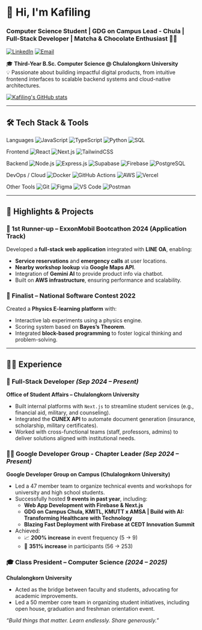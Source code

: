 # 👋 Hi, I'm Kafiling
### Computer Science Student | GDG on Campus Lead - Chula | Full-Stack Developer | Matcha & Chocolate Enthusiast 🍵🍫

[![LinkedIn](https://img.shields.io/badge/LinkedIn-Profile-blue?logo=linkedin)](https://www.linkedin.com/in/panthawit-khantipan-ab511a280/)
[![Email](https://img.shields.io/badge/Email-panthawit.k@gmail.com-red?logo=gmail)](mailto:panthawit.k@gmail.com)


🎓 **Third-Year B.Sc. Computer Science @ Chulalongkorn University**  
💡 Passionate about building impactful digital products, from intuitive frontend interfaces to scalable backend systems and cloud-native architectures.

[![Kafiling's GitHub stats](https://github-readme-stats.vercel.app/api?username=kafiling)](https://github.com/anuraghazra/github-readme-stats)

---

## 🛠️ Tech Stack & Tools

Languages
 ![JavaScript](https://img.shields.io/badge/JavaScript-F7DF1E?style=for-the-badge&logo=javascript&logoColor=black) ![TypeScript](https://img.shields.io/badge/TypeScript-007ACC?style=for-the-badge&logo=typescript&logoColor=white) ![Python](https://img.shields.io/badge/Python-3776AB?style=for-the-badge&logo=python&logoColor=white) ![SQL](https://img.shields.io/badge/SQL-4479A1?style=for-the-badge&logo=mysql&logoColor=white)

Frontend
 ![React](https://img.shields.io/badge/React-61DAFB?style=for-the-badge&logo=react&logoColor=black) ![Next.js](https://img.shields.io/badge/Next.js-000000?style=for-the-badge&logo=next.js&logoColor=white) ![TailwindCSS](https://img.shields.io/badge/TailwindCSS-06B6D4?style=for-the-badge&logo=tailwindcss&logoColor=white)

Backend
 ![Node.js](https://img.shields.io/badge/Node.js-339933?style=for-the-badge&logo=node.js&logoColor=white) ![Express.js](https://img.shields.io/badge/Express.js-000000?style=for-the-badge&logo=express&logoColor=white) ![Supabase](https://img.shields.io/badge/Supabase-3ECF8E?style=for-the-badge&logo=supabase&logoColor=white) ![Firebase](https://img.shields.io/badge/Firebase-FFCA28?style=for-the-badge&logo=firebase&logoColor=black) ![PostgreSQL](https://img.shields.io/badge/PostgreSQL-4169E1?style=for-the-badge&logo=postgresql&logoColor=white)

DevOps / Cloud
 ![Docker](https://img.shields.io/badge/Docker-2496ED?style=for-the-badge&logo=docker&logoColor=white) ![GitHub Actions](https://img.shields.io/badge/GitHub_Actions-222222?style=for-the-badge&logo=github-actions&logoColor=white) ![AWS](https://img.shields.io/badge/AWS-232F3E?style=for-the-badge&logo=amazon-aws&logoColor=white) ![Vercel](https://img.shields.io/badge/Vercel-000000?style=for-the-badge&logo=vercel&logoColor=white)

Other Tools
 ![Git](https://img.shields.io/badge/Git-F05032?style=for-the-badge&logo=git&logoColor=white) ![Figma](https://img.shields.io/badge/Figma-F24E1E?style=for-the-badge&logo=figma&logoColor=white) ![VS Code](https://img.shields.io/badge/VS_Code-007ACC?style=for-the-badge&logo=visual-studio-code&logoColor=white) ![Postman](https://img.shields.io/badge/Postman-FF6C37?style=for-the-badge&logo=postman&logoColor=white)



---

## 🚀 Highlights & Projects

### 🥈 1st Runner-up – ExxonMobil Bootcathon 2024 (Application Track)
Developed a **full-stack web application** integrated with **LINE OA**, enabling:
- **Service reservations** and **emergency calls** at user locations.
- **Nearby workshop lookup** via **Google Maps API**.
- Integration of **Gemini AI** to provide product info via chatbot.
- Built on **AWS infrastructure**, ensuring performance and scalability.

### 🎯 Finalist – National Software Contest 2022
Created a **Physics E-learning platform** with:
- Interactive lab experiments using a physics engine.
- Scoring system based on **Bayes’s Theorem**.
- Integrated **block-based programming** to foster logical thinking and problem-solving.

---

## 👨‍💻 Experience

### 💼 Full-Stack Developer *(Sep 2024 – Present)*  
**Office of Student Affairs – Chulalongkorn University**  

- Built internal platforms with `Next.js` to streamline student services (e.g., financial aid, military, and counseling).
- Integrated the **CUNEX API** to automate document generation (insurance, scholarship, military certificates).
- Worked with cross-functional teams (staff, professors, admins) to deliver solutions aligned with institutional needs.

### 👨‍🏫 Google Developer Group - Chapter Leader  *(Sep 2024 – Present)* 
**Google Developer Group on Campus (Chulalognkorn University)**  
 
- Led a 47 member team to organize technical events and workshops for university and high school students.
- Successfully hosted **9 events in past year**, including:
  - **Web App Development with Firebase & Next.js**
  - **GDG on Campus Chula, KMITL, KMUTT x AMSA | Build with AI: Transforming Healthcare with Technology**
  - **Blazing Fast Deployment with Firebase at CEDT Innovation Summit**
- Achieved:
  - 📈 **200% increase** in event frequency (5 → 9)
  - 👥 **351% increase** in participants (56 → 253)

### 🎓 Class President – Computer Science   *(2024 – 2025)*
**Chulalongkorn University**  
- Acted as the bridge between faculty and students, advocating for academic improvements.
- Led a 50 member core team in organizing student initiatives, including open house, graduation and freshman orientation event.

_“Build things that matter. Learn endlessly. Share generously.”_

